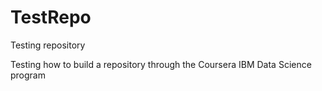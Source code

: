 # TestRepo
Testing repository

Testing how to build a repository through the Coursera IBM Data Science program
